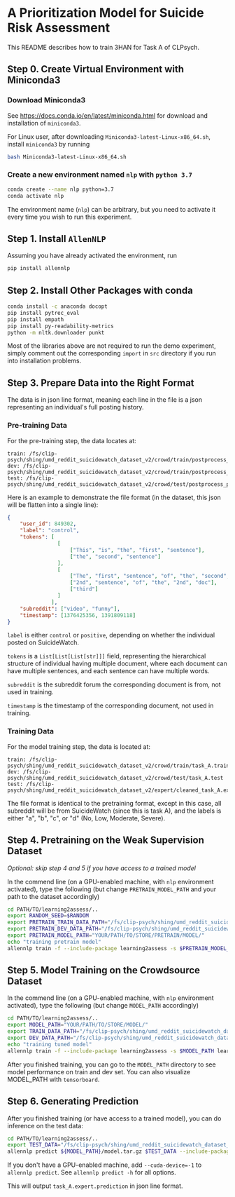 # A Prioritization Model for Suicide Risk Assessment

This README describes how to train 3HAN for Task A of CLPsych.

## Step 0. Create Virtual Environment with Miniconda3

### Download Miniconda3

See https://docs.conda.io/en/latest/miniconda.html for download and installation of `miniconda3`.

For Linux user, after downloading `Miniconda3-latest-Linux-x86_64.sh`, install `miniconda3` by running

```sh
bash Miniconda3-latest-Linux-x86_64.sh
```

### Create a new environment named `nlp` with `python 3.7`

```sh
conda create --name nlp python=3.7
conda activate nlp
```

The environment name (`nlp`) can be arbitrary, but you need to activate it every time you wish to run this experiment.

## Step 1. Install `AllenNLP`

Assuming you have already activated the environment, run

```sh
pip install allennlp
```

## Step 2. Install Other Packages with conda

```sh
conda install -c anaconda docopt
pip install pytrec_eval
pip install empath
pip install py-readability-metrics
python -m nltk.downloader punkt
```

Most of the libraries above are not required to run the demo experiment, simply comment out the corresponding `import` in `src` directory if you run into installation problems.

## Step 3. Prepare Data into the Right Format

The data is in json line format, meaning each line in the file is a json representing an individual's full posting history.

### Pre-training Data

For the pre-training step, the data locates at:

```
train: /fs/clip-psych/shing/umd_reddit_suicidewatch_dataset_v2/crowd/train/postprocess_posts_full_train.jsonl
dev: /fs/clip-psych/shing/umd_reddit_suicidewatch_dataset_v2/crowd/train/postprocess_posts_full_dev.jsonl
test: /fs/clip-psych/shing/umd_reddit_suicidewatch_dataset_v2/crowd/test/postprocess_posts_test_full.jsonl
```

Here is an example to demonstrate the file format (in the dataset, this json will be flatten into a single line):

```json
{
    "user_id": 849302,
    "label": "control",
    "tokens": [
                [
                    ["This", "is", "the", "first", "sentence"],
                    ["the", "second", "sentence"]
                ],
                [
                    ["The", "first", "sentence", "of", "the", "second", "document"],
                    ["2nd", "sentence", "of", "the", "2nd", "doc"],
                    ["third"]
                ]
              ],
    "subreddit": ["video", "funny"],
    "timestamp": [1376425356, 1391809118]
}
```

`label` is either `control` or `positive`, depending on whether the individual posted on SuicideWatch.

`tokens` is a `List[List[List[str]]]` field, representing the hierarchical structure of individual having multiple document, where each document can have multiple sentences, and each sentence can have multiple words.

`subreddit` is the subreddit forum the corresponding document is from, not used in training.

`timestamp` is the timestamp of the corresponding document, not used in training.

### Training Data

For the model training step, the data is located at:

```
train: /fs/clip-psych/shing/umd_reddit_suicidewatch_dataset_v2/crowd/train/task_A.train
dev: /fs/clip-psych/shing/umd_reddit_suicidewatch_dataset_v2/crowd/test/task_A.test
test: /fs/clip-psych/shing/umd_reddit_suicidewatch_dataset_v2/expert/cleaned_task_A.expert
```

The file format is identical to the pretraining format, except in this case, all subreddit will be from SuicideWatch (since this is task A), and the labels is either "a", "b", "c", or "d" (No, Low, Moderate, Severe).

## Step 4. Pretraining on the Weak Supervision Dataset

*Optional: skip step 4 and 5 if you have access to a trained model*

In the commend line (on a GPU-enabled machine, with `nlp` environment activated), type the following (but change `PRETRAIN_MODEL_PATH` and your path to the dataset accordingly)

```sh
cd PATH/TO/learning2assess/..
export RANDOM_SEED=$RANDOM
export PRETRAIN_TRAIN_DATA_PATH="/fs/clip-psych/shing/umd_reddit_suicidewatch_dataset_v2/crowd/train/postprocess_posts_full_train.jsonl"
export PRETRAIN_DEV_DATA_PATH="/fs/clip-psych/shing/umd_reddit_suicidewatch_dataset_v2/crowd/train/postprocess_posts_full_dev.jsonl"
export PRETRAIN_MODEL_PATH="YOUR/PATH/TO/STORE/PRETRAIN/MODEL/"
echo "training pretrain model"
allennlp train -f --include-package learning2assess -s $PRETRAIN_MODEL_PATH learning2assess/configs/pretrain_clpsych.json
```

## Step 5. Model Training on the Crowdsource Dataset

In the commend line (on a GPU-enabled machine, with `nlp` environment activated), type the following (but change `MODEL_PATH` accordingly)

```sh
cd PATH/TO/learning2assess/..
export MODEL_PATH="YOUR/PATH/TO/STORE/MODEL/"
export TRAIN_DATA_PATH="/fs/clip-psych/shing/umd_reddit_suicidewatch_dataset_v2/crowd/train/task_A.train"
export DEV_DATA_PATH="/fs/clip-psych/shing/umd_reddit_suicidewatch_dataset_v2/crowd/test/task_A.test"
echo "training tuned model"
allennlp train -f --include-package learning2assess -s $MODEL_PATH learning2assess/configs/tune_A_clpsych.json
```

After you finished training, you can go to the `MODEL_PATH` directory to see model performance on train and dev set. You can also visualize MODEL_PATH with `tensorboard`.

## Step 6. Generating Prediction

After you finished training (or have access to a trained model), you can do inference on the test data:

```sh
cd PATH/TO/learning2assess/..
export TEST_DATA="/fs/clip-psych/shing/umd_reddit_suicidewatch_dataset_v2/expert/cleaned_task_A.expert"
allennlp predict ${MODEL_PATH}/model.tar.gz $TEST_DATA --include-package learning2assess --predictor han_clpsych_predictor --output-file task_A.expert.prediction
```

If you don't have a GPU-enabled machine, add `--cuda-device=-1` to `allennlp predict`. See `allennlp predict -h` for all options.

This will output `task_A.expert.prediction` in json line format.